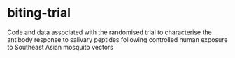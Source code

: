 # biting-trial
Code and data associated with the randomised trial to characterise the antibody response to salivary peptides following controlled human exposure to Southeast Asian mosquito vectors
